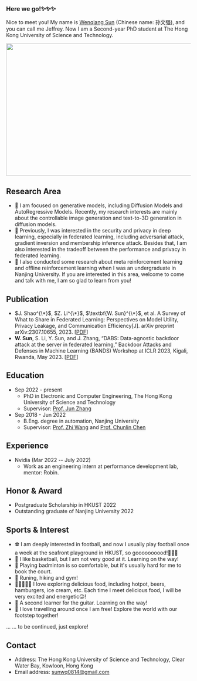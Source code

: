 ### Here we go!✨✨✨

Nice to meet you! My name is [Wenqiang Sun](https://scholar.google.com/citations?user=XEUeiTEAAAAJ&hl=zh-CN) (Chinese name: 孙文强), and you can call me Jeffrey. Now I am a Second-year PhD student at The Hong Kong University of Science and Technology.
<!-- ![image](https://user-images.githubusercontent.com/93043187/226234646-edc976a7-6033-4b60-b0bf-c8b59a2e734f.png) -->
<div align="center">
<img src="https://user-images.githubusercontent.com/93043187/226234646-edc976a7-6033-4b60-b0bf-c8b59a2e734f.png" width="600" height="360" align="center" />
</div>
  
## Research Area
- 🤔 I am focused on generative models, including Diffusion Models and AutoRegressive Models. Recently, my research interests are mainly about the controllable image generation and text-to-3D generation in diffusion models.
- 🔭 Previously, I was interested in the security and privacy in deep learning, especially in federated learning, including adversarial attack, gradient inversion and membership inference attack. Besides that, I am also interested in the tradeoff between the performance and privacy in federated learning.
- 🧐 I also conducted some research about meta reinforcement learning and offline reinforcement learning when I was an undergraduate in Nanjing University. If you are interested in this area, welcome to come and talk with me, I am so glad to learn from you!


## Publication
- $J. Shao^{\*}$, $Z. Li^{\*}$, $\textbf{W. Sun}^{\*}$, et al. A Survey of What to Share in Federated Learning: Perspectives on Model Utility, Privacy Leakage, and Communication Efficiency[J]. arXiv preprint arXiv:2307.10655, 2023. [[PDF](https://arxiv.org/abs/2307.10655)]
- $\textbf{W. Sun}$, S. Li, Y. Sun, and J. Zhang, “DABS: Data-agnostic backdoor attack at the server in federated learning,” Backdoor Attacks and Defenses in Machine Learning (BANDS) Workshop at ICLR 2023, Kigali, Rwanda, May 2023. [[PDF](https://arxiv.org/abs/2305.01267)]

## Education
- Sep 2022 - present
  - PhD in Electronic and Computer Engineering, The Hong Kong University of Science and Technology
  - Supervisor: [Prof. Jun Zhang](https://eejzhang.people.ust.hk/home.html)
- Sep 2018 - Jun 2022
  - B.Eng. degree in automation, Nanjing University
  - Supervisor: [Prof. Zhi Wang](https://heyuanmingong.github.io/index.html) and [Prof. Chunlin Chen](https://scholar.google.com/citations?user=5kXEo74AAAAJ&hl=zh-CN&oi=ao)

## Experience
- Nvidia (Mar 2022 -- July 2022)
  - Work as an engineering intern at performance development lab, mentor: Robin.

## Honor & Award
- Postgraduate Scholarship in HKUST 2022
- Outstanding graduate of Nanjing University 2022

## Sports & Interest
- ⚽️ I am deeply interested in football, and now I usually play football once a week at the seafront playground in HKUST, so goooooooood!🌟🌟🌟
- 🏀 I like basketball, but I am not very good at it. Learning on the way!
- 🏸️ Playing badminton is so comfortable, but it's usually hard for me to book the court. 
- 🏃 Runing, hiking and gym!
- 🍲🍺🍔🍦🍎 I love exploring delicious food, including hotpot, beers, hamburgers, ice cream, etc. Each time I meet delicious food, I will be very excited and energetic😜!
- 🎸 A second learner for the guitar. Learning on the way!
- 🧳 I love travelling around once I am free! Explore the world with our footstep together! 

... ... to be continued, just explore!


## Contact
- Address: The Hong Kong University of Science and Technology, Clear Water Bay, Kowloon, Hong Kong
- Email address: sunwq0814@gmail.com

